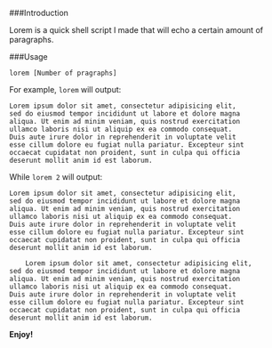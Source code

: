 ###Introduction

Lorem is a quick shell script I made that will echo a certain amount of paragraphs.

###Usage

    lorem [Number of pragraphs]

For example, `lorem` will output:

    Lorem ipsum dolor sit amet, consectetur adipisicing elit, 
    sed do eiusmod tempor incididunt ut labore et dolore magna 
    aliqua. Ut enim ad minim veniam, quis nostrud exercitation 
    ullamco laboris nisi ut aliquip ex ea commodo consequat. 
    Duis aute irure dolor in reprehenderit in voluptate velit 
    esse cillum dolore eu fugiat nulla pariatur. Excepteur sint 
    occaecat cupidatat non proident, sunt in culpa qui officia 
    deserunt mollit anim id est laborum.
    
While `lorem 2` will output:

    Lorem ipsum dolor sit amet, consectetur adipisicing elit, 
    sed do eiusmod tempor incididunt ut labore et dolore magna 
    aliqua. Ut enim ad minim veniam, quis nostrud exercitation 
    ullamco laboris nisi ut aliquip ex ea commodo consequat. 
    Duis aute irure dolor in reprehenderit in voluptate velit 
    esse cillum dolore eu fugiat nulla pariatur. Excepteur sint 
    occaecat cupidatat non proident, sunt in culpa qui officia 
    deserunt mollit anim id est laborum.
    
        Lorem ipsum dolor sit amet, consectetur adipisicing elit, 
    sed do eiusmod tempor incididunt ut labore et dolore magna 
    aliqua. Ut enim ad minim veniam, quis nostrud exercitation 
    ullamco laboris nisi ut aliquip ex ea commodo consequat. 
    Duis aute irure dolor in reprehenderit in voluptate velit 
    esse cillum dolore eu fugiat nulla pariatur. Excepteur sint 
    occaecat cupidatat non proident, sunt in culpa qui officia 
    deserunt mollit anim id est laborum.

**Enjoy!**
